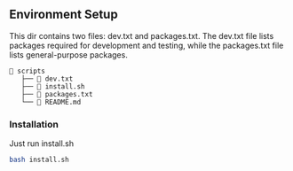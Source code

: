 ## Environment Setup

This dir contains two files: dev.txt and packages.txt. The dev.txt file lists packages required for development and testing, while the packages.txt file lists general-purpose packages.
 ```
  scripts
    ├──  dev.txt
    ├──  install.sh
    ├──  packages.txt
    └──  README.md
```
### Installation 
Just run install.sh
```sh
bash install.sh
```



